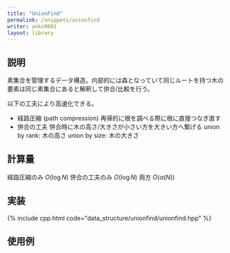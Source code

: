 ```yaml
---
title: "UnionFind"
permalink: /snippets/unionfind
writer: anko9801
layout: library
---
```


## 説明

素集合を管理するデータ構造。内部的には森となっていて同じルートを持つ木の要素は同じ素集合にあると解釈して併合/比較を行う。

以下の工夫により高速化できる。

- 経路圧縮 (path compression)
  再帰的に根を調べる際に根に直接つなぎ直す
- 併合の工夫
  併合時に木の高さ/大きさが小さい方を大きい方へ繋げる
  union by rank: 木の高さ
  union by size: 木の大きさ

## 計算量

経路圧縮のみ $O(\log{N})$
併合の工夫のみ $O(\log{N})$
両方 $O(\alpha(N))$

## 実装

{% include cpp.html code="data_structure/unionfind/unionfind.hpp" %}

## 使用例

